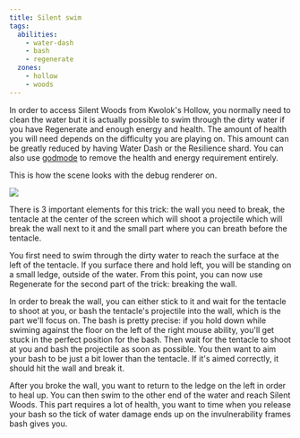 ```yaml
---
title: Silent swim
tags:
  abilities:
    - water-dash
    - bash
    - regenerate
  zones:
    - hollow
    - woods
---
```


In order to access Silent Woods from Kwolok's Hollow, you normally need to clean the water but it is actually possible to swim through the dirty water if you have Regenerate and enough energy and health. The amount of health you will need depends on the difficulty you are playing on. This amount can be greatly reduced by having Water Dash or the Resilience shard. You can also use [godmode](/tutorials/misc/godmode) to remove the health and energy requirement entirely.

This is how the scene looks with the debug renderer on.

![](https://i.imgur.com/fp45E9c.jpeg)

There is 3 important elements for this trick: the wall you need to break, the tentacle at the center of the screen which will shoot a projectile which will break the wall next to it and the small part where you can breath before the tentacle.

You first need to swim through the dirty water to reach the surface at the left of the tentacle. If you surface there and hold left, you will be standing on a small ledge, outside of the water. From this point, you can now use Regenerate for the second part of the trick: breaking the wall.

In order to break the wall, you can either stick to it and wait for the tentacle to shoot at you, or bash the tentacle's projectile into the wall, which is the part we'll focus on. The bash is pretty precise: if you hold down while swiming against the floor on the left of the right mouse ability, you'll get stuck in the perfect position for the bash. Then wait for the tentacle to shoot at you and bash the projectile as soon as possible. You then want to aim your bash to be just a bit lower than the tentacle. If it's aimed correctly, it should hit the wall and break it.

After you broke the wall, you want to return to the ledge on the left in order to heal up. You can then swim to the other end of the water and reach Silent Woods. This part requires a lot of health, you want to time when you release your bash so the tick of water damage ends up on the invulnerability frames bash gives you.

<youtube-video id="qubLCEn8CVU"></youtube-video>
